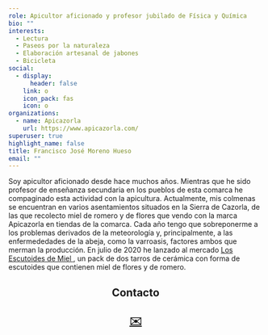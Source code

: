 ```yaml
---
role: Apicultor aficionado y profesor jubilado de Física y Química
bio: ""
interests:
  - Lectura
  - Paseos por la naturaleza
  - Elaboración artesanal de jabones
  - Bicicleta
social:
  - display:
      header: false
    link: o
    icon_pack: fas
    icon: o
organizations:
  - name: Apicazorla
    url: https://www.apicazorla.com/
superuser: true
highlight_name: false
title: Francisco José Moreno Hueso
email: ""
---
```


Soy apicultor aficionado desde hace muchos años. Mientras que he sido profesor de enseñanza secundaria en los pueblos de esta comarca he compaginado esta actividad con la apicultura. Actualmente, mis colmenas se encuentran en varios asentamientos situados en la Sierra de Cazorla, de las que recolecto miel de romero y de flores que vendo con la marca Apicazorla en tiendas de la comarca. Cada año tengo que sobreponerme a los problemas derivados de la meteorología y, principalmente, a las enfermededades de la abeja, como la varroasis, factores ambos que merman la producción. En julio de 2020 he lanzado al mercado [Los Escutoides de Miel ](https://www.apicazorla.com/post/getting-started), un pack de dos tarros de cerámica con forma de escutoides que contienen miel de flores y de romero.


<center>
  <h2> Contacto
    </center>
<center>
 <h2><a href="mailto:fisicayquimica@telefonica.net">✉️</a>
  </center>
